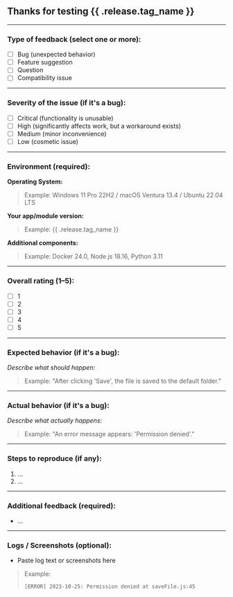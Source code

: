 ## Thanks for testing **{{ .release.tag_name }}**

---

### **Type of feedback** (select one or more):
- [ ] Bug (unexpected behavior)
- [ ] Feature suggestion
- [ ] Question
- [ ] Compatibility issue

---

### **Severity of the issue** (if it's a bug):
- [ ] Critical (functionality is unusable)
- [ ] High (significantly affects work, but a workaround exists)
- [ ] Medium (minor inconvenience)
- [ ] Low (cosmetic issue)

---

### **Environment (required):**
**Operating System:**
> Example: Windows 11 Pro 22H2 / macOS Ventura 13.4 / Ubuntu 22.04 LTS

**Your app/module version:**
> Example: {{ .release.tag_name }}

**Additional components:**
> Example: Docker 24.0, Node.js 18.16, Python 3.11

---

### **Overall rating (1–5):**
- [ ] 1
- [ ] 2
- [ ] 3
- [ ] 4
- [ ] 5

---

### **Expected behavior** (if it's a bug):
_Describe what should happen:_
> Example: "After clicking 'Save', the file is saved to the default folder."

---

### **Actual behavior** (if it's a bug):
_Describe what actually happens:_
> Example: "An error message appears: 'Permission denied'."

---

### **Steps to reproduce (if any):**
1. …
2. …

---

### **Additional feedback (required):**
- …

---

### **Logs / Screenshots (optional):**
- Paste log text or screenshots here
> Example:
> ```
> [ERROR] 2023-10-25: Permission denied at saveFile.js:45
> ```